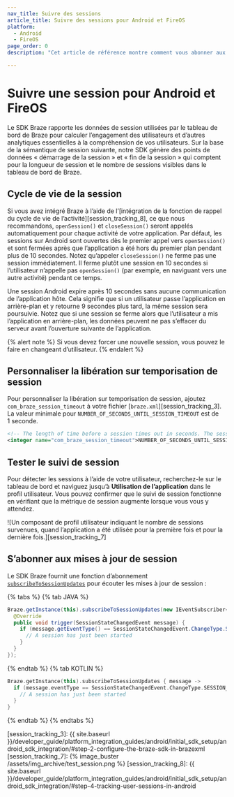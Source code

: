 ```yaml
---
nav_title: Suivre des sessions
article_title: Suivre des sessions pour Android et FireOS
platform: 
  - Android
  - FireOS
page_order: 0
description: "Cet article de référence montre comment vous abonner aux mises à jour de session pour votre application Android ou FireOS."

---
```


# Suivre une session pour Android et FireOS

Le SDK Braze rapporte les données de session utilisées par le tableau de bord de Braze pour calculer l’engagement des utilisateurs et d’autres analytiques essentielles à la compréhension de vos utilisateurs. Sur la base de la sémantique de session suivante, notre SDK génère des points de données « démarrage de la session » et « fin de la session » qui comptent pour la longueur de session et le nombre de sessions visibles dans le tableau de bord de Braze.

## Cycle de vie de la session

Si vous avez intégré Braze à l’aide de l’[intégration de la fonction de rappel du cycle de vie de l’activité][session_tracking_8], ce que nous recommandons, `openSession()` et `closeSession()` seront appelés automatiquement pour chaque activité de votre application. Par défaut, les sessions sur Android sont ouvertes dès le premier appel vers `openSession()` et sont fermées après que l’application a été hors du premier plan pendant plus de 10 secondes. Notez qu’appeler `closeSession()` ne ferme pas une session immédiatement. Il ferme plutôt une session en 10 secondes si l’utilisateur n’appelle pas `openSession()` (par exemple, en naviguant vers une autre activité) pendant ce temps.

Une session Android expire après 10 secondes sans aucune communication de l’application hôte. Cela signifie que si un utilisateur passe l’application en arrière-plan et y retourne 9 secondes plus tard, la même session sera poursuivie. Notez que si une session se ferme alors que l’utilisateur a mis l’application en arrière-plan, les données peuvent ne pas s’effacer du serveur avant l’ouverture suivante de l’application.

{% alert note %}
Si vous devez forcer une nouvelle session, vous pouvez le faire en changeant d’utilisateur.
{% endalert %}

## Personnaliser la libération sur temporisation de session
Pour personnaliser la libération sur temporisation de session, ajoutez `com_braze_session_timeout` à votre fichier [`braze.xml`][session_tracking_3]. La valeur minimale pour `NUMBER_OF_SECONDS_UNTIL_SESSION_TIMEOUT` est de 1 seconde.

```xml
<!-- The length of time before a session times out in seconds. The session manager will "re-open" otherwise closed sessions if the call to StartSession comes within this interval. (default is 10) -->
<integer name="com_braze_session_timeout">NUMBER_OF_SECONDS_UNTIL_SESSION_TIMEOUT</integer>
```

## Tester le suivi de session

Pour détecter les sessions à l’aide de votre utilisateur, recherchez-le sur le tableau de bord et naviguez jusqu’à **Utilisation de l’application** dans le profil utilisateur. Vous pouvez confirmer que le suivi de session fonctionne en vérifiant que la métrique de session augmente lorsque vous vous y attendez.

![Un composant de profil utilisateur indiquant le nombre de sessions survenues, quand l’application a été utilisée pour la première fois et pour la dernière fois.][session_tracking_7]

## S’abonner aux mises à jour de session

Le SDK Braze fournit une fonction d’abonnement [`subscribeToSessionUpdates`][1] pour écouter les mises à jour de session :

{% tabs %}
{% tab JAVA %}

```java
Braze.getInstance(this).subscribeToSessionUpdates(new IEventSubscriber<SessionStateChangedEvent>() {
  @Override
  public void trigger(SessionStateChangedEvent message) {
    if (message.getEventType() == SessionStateChangedEvent.ChangeType.SESSION_STARTED) {
      // A session has just been started
    }
  }
});
```

{% endtab %}
{% tab KOTLIN %}

```kotlin
Braze.getInstance(this).subscribeToSessionUpdates { message ->
  if (message.eventType == SessionStateChangedEvent.ChangeType.SESSION_STARTED) {
    // A session has just been started
  }
}
```

{% endtab %}
{% endtabs %}

[1]: https://appboy.github.io/appboy-android-sdk/kdoc/braze-android-sdk/com.braze/-i-braze/subscribe-to-session-updates.html
[session_tracking_3]: {{ site.baseurl }}/developer_guide/platform_integration_guides/android/initial_sdk_setup/android_sdk_integration/#step-2-configure-the-braze-sdk-in-brazexml
[session_tracking_7]: {% image_buster /assets/img_archive/test_session.png %}
[session_tracking_8]: {{ site.baseurl }}/developer_guide/platform_integration_guides/android/initial_sdk_setup/android_sdk_integration/#step-4-tracking-user-sessions-in-android
